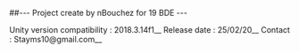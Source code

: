 ##--- Project create by nBouchez for 19 BDE ---

Unity version compatibility : 2018.3.14f1__
Release date : 25/02/20__
Contact : Stayms10@gmail.com__
